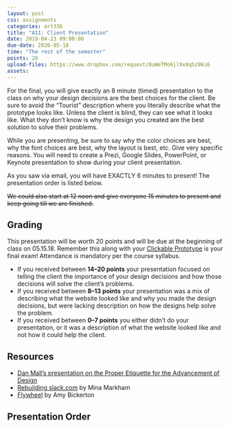 ```yaml
---
layout: post
css: assignments
categories: art336
title: "A11: Client Presentation"
date: 2019-04-23 09:00:00
due-date: 2020-05-18
time: "The rest of the semester"
points: 20
upload-files: https://www.dropbox.com/request/8uWeTMo6jl9x8qSz96i6
assets: 
---
```


For the final, you will give exactly an 8 minute (timed) presentation to the class on why your design decisions are the best choices for the client. Be sure to avoid the &#8220;Tourist&#8221; description where you literally describe what the prototype looks like. Unless the client is blind, they can see what it looks like. What they don&#8217;t know is why the design you created are the best solution to solve their problems. 

While you are presenting, be sure to say why the color choices are best, why the font choices are best, why the layout is best, etc. Give very specific reasons. You will need to create a Prezi, Google Slides, PowerPoint, or Keynote presentation to show during your client presentation.

As you saw via email, you will have EXACTLY 6 minutes to present! The presentation order is listed below.

<del>We could also start at 12 noon and give everyone 15 minutes to present and keep going till we are finished.</del>

## Grading
This presentation will be worth 20 points and will be due at the beginning of class on 05.15.18. Remember this along with your <a href="a11-building-prototypes.html" target="_blank" title="Clickable Prototype">Clickable Prototype</a> is your final exam! Attendance is mandatory per the course syllabus.

- If you received between **14&ndash;20 points** your presentation focused on telling the client the importance of your design decisions and how those decisions will solve the client&#8217;s problems.
- If you received between **8&ndash;13 points** your presentation was a mix of describing what the website looked like and why you made the design decisions, but were lacking description on how the designs help solve the problem.
- If you received between **0&ndash;7 points** you either didn&#8217;t do your presentation, or it was a description of what the website looked like and not how it could help the client.

## Resources
- <a href="https://www.youtube.com/watch?v=tuvgYHDCU7w" target="_blank" title="Dan Mall’s presentation on the Proper Etiquette for the Advancement of Design">Dan Mall’s presentation on the Proper Etiquette for the Advancement of Design</a>
-  <a href="https://slack.engineering/rebuilding-slack-com-b124c405c193" target="_blank" title="Rebuilding slack.com">Rebuilding slack.com</a> by  Mina Markham
- <a href="http://www.amybickerton.org/fwv.html" target="_blank" title="Flywheel">Flywheel</a> by Amy Bickerton

## Presentation Order

